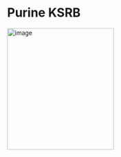 # Purine KSRB

<img width="248" height="281" alt="image" src="https://github.com/user-attachments/assets/34b36749-9df9-451e-969c-d74a9084f3e9" />

